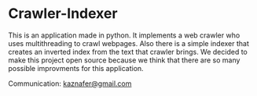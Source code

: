# Crawler-Indexer

This is an application made in python. It implements a web crawler who uses multithreading to crawl webpages. Also there is a simple indexer that creates an inverted index from the text that crawler brings. We decided to make this project open source because we think that there are so many possible improvments for this application.

Communication: kaznafer@gmail.com
